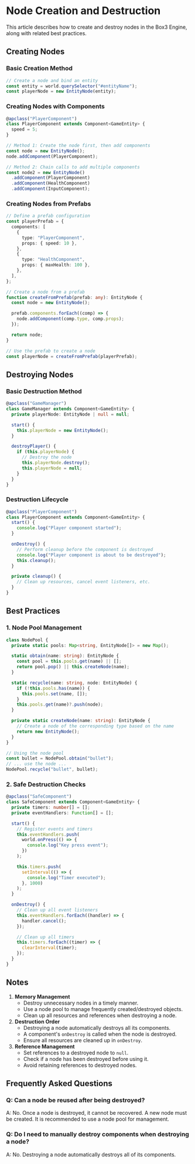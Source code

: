 # Node Creation and Destruction

This article describes how to create and destroy nodes in the Box3 Engine, along with related best practices.

## Creating Nodes

### Basic Creation Method

```typescript
// Create a node and bind an entity
const entity = world.querySelector("#entityName");
const playerNode = new EntityNode(entity);
```

### Creating Nodes with Components

```typescript
@apclass("PlayerComponent")
class PlayerComponent extends Component<GameEntity> {
  speed = 5;
}

// Method 1: Create the node first, then add components
const node = new EntityNode();
node.addComponent(PlayerComponent);

// Method 2: Chain calls to add multiple components
const node2 = new EntityNode()
  .addComponent(PlayerComponent)
  .addComponent(HealthComponent)
  .addComponent(InputComponent);
```

### Creating Nodes from Prefabs

```typescript
// Define a prefab configuration
const playerPrefab = {
  components: [
    {
      type: "PlayerComponent",
      props: { speed: 10 },
    },
    {
      type: "HealthComponent",
      props: { maxHealth: 100 },
    },
  ],
};

// Create a node from a prefab
function createFromPrefab(prefab: any): EntityNode {
  const node = new EntityNode();

  prefab.components.forEach((comp) => {
    node.addComponent(comp.type, comp.props);
  });

  return node;
}

// Use the prefab to create a node
const playerNode = createFromPrefab(playerPrefab);
```

## Destroying Nodes

### Basic Destruction Method

```typescript
@apclass("GameManager")
class GameManager extends Component<GameEntity> {
  private playerNode: EntityNode | null = null;

  start() {
    this.playerNode = new EntityNode();
  }

  destroyPlayer() {
    if (this.playerNode) {
      // Destroy the node
      this.playerNode.destroy();
      this.playerNode = null;
    }
  }
}
```

### Destruction Lifecycle

```typescript
@apclass("PlayerComponent")
class PlayerComponent extends Component<GameEntity> {
  start() {
    console.log("Player component started");
  }

  onDestroy() {
    // Perform cleanup before the component is destroyed
    console.log("Player component is about to be destroyed");
    this.cleanup();
  }

  private cleanup() {
    // Clean up resources, cancel event listeners, etc.
  }
}
```

## Best Practices

### 1. Node Pool Management

```typescript
class NodePool {
  private static pools: Map<string, EntityNode[]> = new Map();

  static obtain(name: string): EntityNode {
    const pool = this.pools.get(name) || [];
    return pool.pop() || this.createNode(name);
  }

  static recycle(name: string, node: EntityNode) {
    if (!this.pools.has(name)) {
      this.pools.set(name, []);
    }
    this.pools.get(name)?.push(node);
  }

  private static createNode(name: string): EntityNode {
    // Create a node of the corresponding type based on the name
    return new EntityNode();
  }
}

// Using the node pool
const bullet = NodePool.obtain("bullet");
// ... use the node ...
NodePool.recycle("bullet", bullet);
```

### 2. Safe Destruction Checks

```typescript
@apclass("SafeComponent")
class SafeComponent extends Component<GameEntity> {
  private timers: number[] = [];
  private eventHandlers: Function[] = [];

  start() {
    // Register events and timers
    this.eventHandlers.push(
      world.onPress(() => {
        console.log("Key press event");
      })
    );

    this.timers.push(
      setInterval(() => {
        console.log("Timer executed");
      }, 1000)
    );
  }

  onDestroy() {
    // Clean up all event listeners
    this.eventHandlers.forEach((handler) => {
      handler.cancel();
    });

    // Clean up all timers
    this.timers.forEach((timer) => {
      clearInterval(timer);
    });
  }
}
```

## Notes

1.  **Memory Management**
    - Destroy unnecessary nodes in a timely manner.
    - Use a node pool to manage frequently created/destroyed objects.
    - Clean up all resources and references when destroying a node.
2.  **Destruction Order**
    - Destroying a node automatically destroys all its components.
    - A component's `onDestroy` is called when the node is destroyed.
    - Ensure all resources are cleaned up in `onDestroy`.
3.  **Reference Management**
    - Set references to a destroyed node to `null`.
    - Check if a node has been destroyed before using it.
    - Avoid retaining references to destroyed nodes.

## Frequently Asked Questions

### Q: Can a node be reused after being destroyed?

A: No. Once a node is destroyed, it cannot be recovered. A new node must be created. It is recommended to use a node pool for management.

### Q: Do I need to manually destroy components when destroying a node?

A: No. Destroying a node automatically destroys all of its components.
